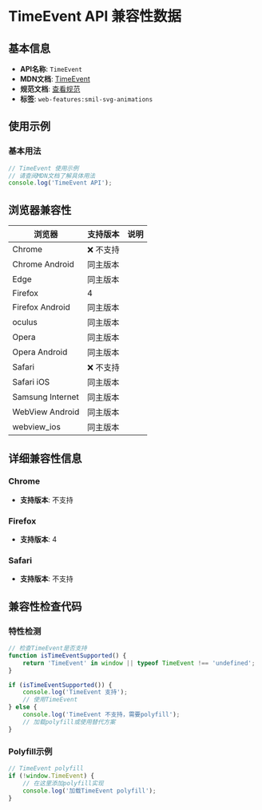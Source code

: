 # TimeEvent API 兼容性数据

## 基本信息

- **API名称**: `TimeEvent`
- **MDN文档**: [TimeEvent](https://developer.mozilla.org/docs/Web/API/TimeEvent)
- **规范文档**: [查看规范](https://svgwg.org/specs/animations/#InterfaceTimeEvent)
- **标签**: `web-features:smil-svg-animations`

## 使用示例

### 基本用法

```javascript
// TimeEvent 使用示例
// 请查阅MDN文档了解具体用法
console.log('TimeEvent API');
```

## 浏览器兼容性

| 浏览器 | 支持版本 | 说明 |
|--------|----------|------|
| Chrome | ❌ 不支持 |  |
| Chrome Android | 同主版本 |  |
| Edge | 同主版本 |  |
| Firefox | 4 |  |
| Firefox Android | 同主版本 |  |
| oculus | 同主版本 |  |
| Opera | 同主版本 |  |
| Opera Android | 同主版本 |  |
| Safari | ❌ 不支持 |  |
| Safari iOS | 同主版本 |  |
| Samsung Internet | 同主版本 |  |
| WebView Android | 同主版本 |  |
| webview_ios | 同主版本 |  |

## 详细兼容性信息

### Chrome

- **支持版本**: 不支持

### Firefox

- **支持版本**: 4

### Safari

- **支持版本**: 不支持

## 兼容性检查代码

### 特性检测

```javascript
// 检查TimeEvent是否支持
function isTimeEventSupported() {
    return 'TimeEvent' in window || typeof TimeEvent !== 'undefined';
}

if (isTimeEventSupported()) {
    console.log('TimeEvent 支持');
    // 使用TimeEvent
} else {
    console.log('TimeEvent 不支持，需要polyfill');
    // 加载polyfill或使用替代方案
}
```

### Polyfill示例

```javascript
// TimeEvent polyfill
if (!window.TimeEvent) {
    // 在这里添加polyfill实现
    console.log('加载TimeEvent polyfill');
}
```

